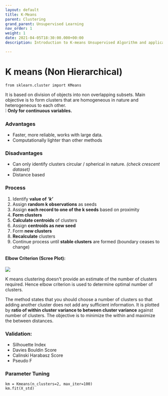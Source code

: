 ```yaml
---
layout: default
title: K-Means
parent: Clustering
grand_parent: Unsupervised Learning
nav_order: 1
weight: 1
date: 2021-04-05T18:30:00.000+00:00
description: Introduction to K-means Unsupervised Algorithm and application

---
```

# K means (Non Hierarchical)

    from sklearn.cluster import KMeans

It is based on division of objects into non overlapping subsets. Main objective is to form clusters that are homogeneous in nature and heterogeneous to each other.  
❕ **Only for continuous variables.**

### Advantages

* Faster, more reliable, works with large data.
* Computationally lighter than other methods

### Disadvantages

* Can only identify clusters circular / spherical in nature. _(check crescent dataset)_
* Distance based

### Process

1. Identify **value of _‘k’_**
2. Assign **random k observations** as seeds
3. Assign **each record to one of the k seeds** based on proximity
4. **Form clusters**
5. **Calculate centroids** of clusters
6. Assign **centroids as new seed**
7. Form **new clusters**
8. **Recalculate** clusters
9. Continue process until **stable clusters** are formed (boundary ceases to change)

#### Elbow Criterion (Scree Plot):

![](https://do2blehelix.github.io/the-ml-handbook/images/unsupervised/kmeans_screeplot.png)

K means clustering doesn't provide an estimate of the number of clusters required. Hence elbow criterion is used to determine optimal number of clusters.

The method states that you should choose a number of clusters so that adding another cluster does not add any sufficient information. It is plotted by **ratio of within cluster variance to between cluster variance** against number of clusters. The objective is to minimize the within and maximize the between distances.

### Validation:

* Silhouette Index
* Davies Bouldin Score
* Calinski Harabasz Score
* Pseudo F

### Parameter Tuning

    km = Kmeans(n_clusters=2, max_iter=100)
    km.fit(X_std)